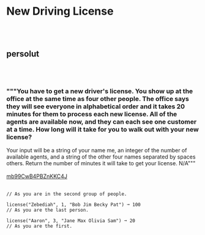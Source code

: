 # New Driving License
<br><br>
## persolut
<br><br>
### """You have to get a new driver's license. You show up at the office at the same time as four other people. The office says they will see everyone in alphabetical order and it takes 20 minutes for them to process each new license. All of the agents are available now, and they can each see one customer at a time. How long will it take for you to walk out with your new license?
Your input will be a string of your name me, an integer of the number of available agents, and a string of the other four names separated by spaces others.
Return the number of minutes it will take to get your license.
N/A"""
<br><br>
[mb99CwB4PBZnKKC4J](https://edabit.com/challenge/mb99CwB4PBZnKKC4J)
<br><br>
```license("Eric", 2, "Adam Caroline Rebecca Frank") ➞ 40
// As you are in the second group of people.

license("Zebediah", 1, "Bob Jim Becky Pat") ➞ 100
// As you are the last person.

license("Aaron", 3, "Jane Max Olivia Sam") ➞ 20
// As you are the first.
```

<br><br>
